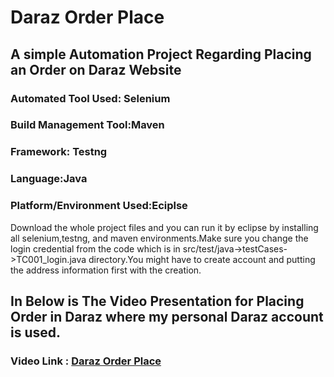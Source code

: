 # Daraz Order Place

## A simple Automation Project Regarding Placing an Order on Daraz Website

### Automated Tool Used: Selenium
### Build Management Tool:Maven
### Framework: Testng
### Language:Java
### Platform/Environment Used:Eciplse

Download the whole project files and you can run it by eclipse by installing all selenium,testng, and maven environments.Make sure you change the login 
credential from the code which is in  src/test/java->testCases->TC001_login.java directory.You might have to create account and putting the address information first with the
creation.

## In Below is The Video Presentation for Placing Order in Daraz where my personal Daraz account is used.

### Video Link :  [Daraz Order Place](https://drive.google.com/file/d/10hbrb7fPovJzUjC55am-2mczPJ6SO6QJ/view?usp=sharing)



